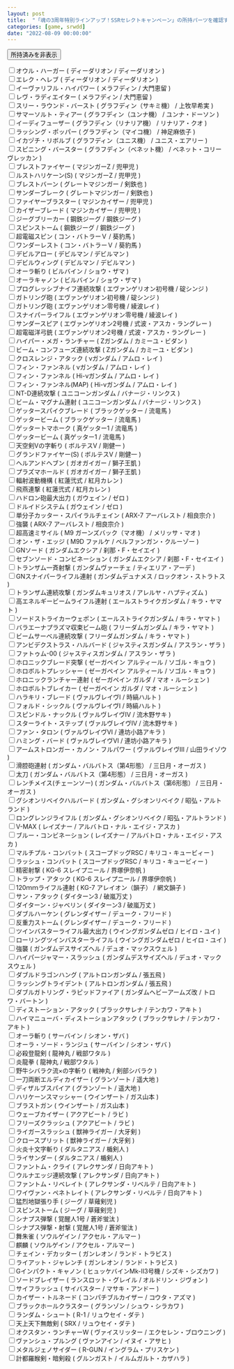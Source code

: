 ```yaml
---
layout: post
title:  "「魂の3周年特別ラインアップ！SSRセレクトキャンペーン」の所持パーツを確認するためのツール"
categories: [game, srwdd]
date: "2022-08-09 00:00:00"
---
```


<button id="remove_checked" onclick="removeChecked();">所持済みを非表示</button>

<div id="list">
<label for="ディーダリオン-ディーダリオン-オウル・ハーガー"><input type="checkbox" id="ディーダリオン-ディーダリオン-オウル・ハーガー">オウル・ハーガー ( ディーダリオン / ディーダリオン )</label><br>
<label for="ディーダリオン-ディーダリオン-エレク・ヘレブ"><input type="checkbox" id="ディーダリオン-ディーダリオン-エレク・ヘレブ">エレク・ヘレブ ( ディーダリオン / ディーダリオン )</label><br>
<label for="メラフディン-大門恵留-イーヴァリフル・ハイパワー"><input type="checkbox" id="メラフディン-大門恵留-イーヴァリフル・ハイパワー">イーヴァリフル・ハイパワー ( メラフディン / 大門恵留 )</label><br>
<label for="メラフディン-大門恵留-レヴ・ラディエイター"><input type="checkbox" id="メラフディン-大門恵留-レヴ・ラディエイター">レヴ・ラディエイター ( メラフディン / 大門恵留 )</label><br>
<label for="グラフディン（サキミ機）-上牧早希実-スリー・ラウンド・バースト"><input type="checkbox" id="グラフディン（サキミ機）-上牧早希実-スリー・ラウンド・バースト">スリー・ラウンド・バースト ( グラフディン（サキミ機） / 上牧早希実 )</label><br>
<label for="グラフディン（ユンナ機）-ユンナ・ドーソン-サマーソルト・ティアー"><input type="checkbox" id="グラフディン（ユンナ機）-ユンナ・ドーソン-サマーソルト・ティアー">サマーソルト・ティアー ( グラフディン（ユンナ機） / ユンナ・ドーソン )</label><br>
<label for="グラフディン（リナリア機）-リナリア・クオ-イーディフューザー"><input type="checkbox" id="グラフディン（リナリア機）-リナリア・クオ-イーディフューザー">イーディフューザー ( グラフディン（リナリア機） / リナリア・クオ )</label><br>
<label for="グラフディン（マイコ機）-神足麻依子-ラッシング・ポッパー"><input type="checkbox" id="グラフディン（マイコ機）-神足麻依子-ラッシング・ポッパー">ラッシング・ポッパー ( グラフディン（マイコ機） / 神足麻依子 )</label><br>
<label for="グラフディン（ユニス機）-ユニス・エアリー-イカヅチ・リボルブ"><input type="checkbox" id="グラフディン（ユニス機）-ユニス・エアリー-イカヅチ・リボルブ">イカヅチ・リボルブ ( グラフディン（ユニス機） / ユニス・エアリー )</label><br>
<label for="グラフディン（ベネット機）-ベネット・コリーヴレッカン-スピニング・バースター"><input type="checkbox" id="グラフディン（ベネット機）-ベネット・コリーヴレッカン-スピニング・バースター">スピニング・バースター ( グラフディン（ベネット機） / ベネット・コリーヴレッカン )</label><br>
<label for="マジンガーZ-兜甲児-ブレストファイヤー"><input type="checkbox" id="マジンガーZ-兜甲児-ブレストファイヤー">ブレストファイヤー ( マジンガーZ / 兜甲児 )</label><br>
<label for="マジンガーZ-兜甲児-ルストハリケーン(S)"><input type="checkbox" id="マジンガーZ-兜甲児-ルストハリケーン(S)">ルストハリケーン(S) ( マジンガーZ / 兜甲児 )</label><br>
<label for="グレートマジンガー-剣鉄也-ブレストバーン"><input type="checkbox" id="グレートマジンガー-剣鉄也-ブレストバーン">ブレストバーン ( グレートマジンガー / 剣鉄也 )</label><br>
<label for="グレートマジンガー-剣鉄也-サンダーブレーク"><input type="checkbox" id="グレートマジンガー-剣鉄也-サンダーブレーク">サンダーブレーク ( グレートマジンガー / 剣鉄也 )</label><br>
<label for="マジンカイザー-兜甲児-ファイヤーブラスター"><input type="checkbox" id="マジンカイザー-兜甲児-ファイヤーブラスター">ファイヤーブラスター ( マジンカイザー / 兜甲児 )</label><br>
<label for="マジンカイザー-兜甲児-カイザーブレード"><input type="checkbox" id="マジンカイザー-兜甲児-カイザーブレード">カイザーブレード ( マジンカイザー / 兜甲児 )</label><br>
<label for="鋼鉄ジーグ-鋼鉄ジーグ-ジーグブリーカー"><input type="checkbox" id="鋼鉄ジーグ-鋼鉄ジーグ-ジーグブリーカー">ジーグブリーカー ( 鋼鉄ジーグ / 鋼鉄ジーグ )</label><br>
<label for="鋼鉄ジーグ-鋼鉄ジーグ-スピンストーム"><input type="checkbox" id="鋼鉄ジーグ-鋼鉄ジーグ-スピンストーム">スピンストーム ( 鋼鉄ジーグ / 鋼鉄ジーグ )</label><br>
<label for="コン・バトラーＶ-葵豹馬-超電磁スピン"><input type="checkbox" id="コン・バトラーＶ-葵豹馬-超電磁スピン">超電磁スピン ( コン・バトラーＶ / 葵豹馬 )</label><br>
<label for="コン・バトラーＶ-葵豹馬-ワンダーレスト"><input type="checkbox" id="コン・バトラーＶ-葵豹馬-ワンダーレスト">ワンダーレスト ( コン・バトラーＶ / 葵豹馬 )</label><br>
<label for="デビルマン-デビルマン-デビルアロー"><input type="checkbox" id="デビルマン-デビルマン-デビルアロー">デビルアロー ( デビルマン / デビルマン )</label><br>
<label for="デビルマン-デビルマン-デビルウィング"><input type="checkbox" id="デビルマン-デビルマン-デビルウィング">デビルウィング ( デビルマン / デビルマン )</label><br>
<label for="ビルバイン-ショウ・ザマ-オーラ斬り"><input type="checkbox" id="ビルバイン-ショウ・ザマ-オーラ斬り">オーラ斬り ( ビルバイン / ショウ・ザマ )</label><br>
<label for="ビルバイン-ショウ・ザマ-オーラキャノン"><input type="checkbox" id="ビルバイン-ショウ・ザマ-オーラキャノン">オーラキャノン ( ビルバイン / ショウ・ザマ )</label><br>
<label for="エヴァンゲリオン初号機-碇シンジ-プログレッシブナイフ連続攻撃"><input type="checkbox" id="エヴァンゲリオン初号機-碇シンジ-プログレッシブナイフ連続攻撃">プログレッシブナイフ連続攻撃 ( エヴァンゲリオン初号機 / 碇シンジ )</label><br>
<label for="エヴァンゲリオン初号機-碇シンジ-ガトリング砲"><input type="checkbox" id="エヴァンゲリオン初号機-碇シンジ-ガトリング砲">ガトリング砲 ( エヴァンゲリオン初号機 / 碇シンジ )</label><br>
<label for="エヴァンゲリオン零号機-綾波レイ-ガトリング砲"><input type="checkbox" id="エヴァンゲリオン零号機-綾波レイ-ガトリング砲">ガトリング砲 ( エヴァンゲリオン零号機 / 綾波レイ )</label><br>
<label for="エヴァンゲリオン零号機-綾波レイ-スナイパーライフル"><input type="checkbox" id="エヴァンゲリオン零号機-綾波レイ-スナイパーライフル">スナイパーライフル ( エヴァンゲリオン零号機 / 綾波レイ )</label><br>
<label for="エヴァンゲリオン2号機-式波・アスカ・ラングレー-サンダースピア"><input type="checkbox" id="エヴァンゲリオン2号機-式波・アスカ・ラングレー-サンダースピア">サンダースピア ( エヴァンゲリオン2号機 / 式波・アスカ・ラングレー )</label><br>
<label for="エヴァンゲリオン2号機-式波・アスカ・ラングレー-超電磁洋弓銃"><input type="checkbox" id="エヴァンゲリオン2号機-式波・アスカ・ラングレー-超電磁洋弓銃">超電磁洋弓銃 ( エヴァンゲリオン2号機 / 式波・アスカ・ラングレー )</label><br>
<label for="Zガンダム-カミーユ・ビダン-ハイパー・メガ・ランチャー"><input type="checkbox" id="Zガンダム-カミーユ・ビダン-ハイパー・メガ・ランチャー">ハイパー・メガ・ランチャー ( Zガンダム / カミーユ・ビダン )</label><br>
<label for="Zガンダム-カミーユ・ビダン-ビーム・コンフューズ連続攻撃"><input type="checkbox" id="Zガンダム-カミーユ・ビダン-ビーム・コンフューズ連続攻撃">ビーム・コンフューズ連続攻撃 ( Zガンダム / カミーユ・ビダン )</label><br>
<label for="νガンダム-アムロ・レイ-クロスレンジ・アタック"><input type="checkbox" id="νガンダム-アムロ・レイ-クロスレンジ・アタック">クロスレンジ・アタック ( νガンダム / アムロ・レイ )</label><br>
<label for="νガンダム-アムロ・レイ-フィン・ファンネル"><input type="checkbox" id="νガンダム-アムロ・レイ-フィン・ファンネル">フィン・ファンネル ( νガンダム / アムロ・レイ )</label><br>
<label for="Hi-νガンダム-アムロ・レイ-フィン・ファンネル"><input type="checkbox" id="Hi-νガンダム-アムロ・レイ-フィン・ファンネル">フィン・ファンネル ( Hi-νガンダム / アムロ・レイ )</label><br>
<label for="Hi-νガンダム-アムロ・レイ-フィン・ファンネル(MAP)"><input type="checkbox" id="Hi-νガンダム-アムロ・レイ-フィン・ファンネル(MAP)">フィン・ファンネル(MAP) ( Hi-νガンダム / アムロ・レイ )</label><br>
<label for="ユニコーンガンダム-バナージ・リンクス-NT-D連続攻撃"><input type="checkbox" id="ユニコーンガンダム-バナージ・リンクス-NT-D連続攻撃">NT-D連続攻撃 ( ユニコーンガンダム / バナージ・リンクス )</label><br>
<label for="ユニコーンガンダム-バナージ・リンクス-ビーム・マグナム連射"><input type="checkbox" id="ユニコーンガンダム-バナージ・リンクス-ビーム・マグナム連射">ビーム・マグナム連射 ( ユニコーンガンダム / バナージ・リンクス )</label><br>
<label for="ブラックゲッター-流竜馬-ゲッタースパイクブレード"><input type="checkbox" id="ブラックゲッター-流竜馬-ゲッタースパイクブレード">ゲッタースパイクブレード ( ブラックゲッター / 流竜馬 )</label><br>
<label for="ブラックゲッター-流竜馬-ゲッタービーム"><input type="checkbox" id="ブラックゲッター-流竜馬-ゲッタービーム">ゲッタービーム ( ブラックゲッター / 流竜馬 )</label><br>
<label for="真ゲッター1-流竜馬-ゲッタートマホーク"><input type="checkbox" id="真ゲッター1-流竜馬-ゲッタートマホーク">ゲッタートマホーク ( 真ゲッター1 / 流竜馬 )</label><br>
<label for="真ゲッター1-流竜馬-ゲッタービーム"><input type="checkbox" id="真ゲッター1-流竜馬-ゲッタービーム">ゲッタービーム ( 真ゲッター1 / 流竜馬 )</label><br>
<label for="ボルテスⅤ-剛健一-天空剣Ⅴの字斬り"><input type="checkbox" id="ボルテスⅤ-剛健一-天空剣Ⅴの字斬り">天空剣Ⅴの字斬り ( ボルテスⅤ / 剛健一 )</label><br>
<label for="ボルテスⅤ-剛健一-グランドファイヤー(S)"><input type="checkbox" id="ボルテスⅤ-剛健一-グランドファイヤー(S)">グランドファイヤー(S) ( ボルテスⅤ / 剛健一 )</label><br>
<label for="ガオガイガー-獅子王凱-ヘルアンドヘブン"><input type="checkbox" id="ガオガイガー-獅子王凱-ヘルアンドヘブン">ヘルアンドヘブン ( ガオガイガー / 獅子王凱 )</label><br>
<label for="ガオガイガー-獅子王凱-プラズマホールド"><input type="checkbox" id="ガオガイガー-獅子王凱-プラズマホールド">プラズマホールド ( ガオガイガー / 獅子王凱 )</label><br>
<label for="紅蓮弐式-紅月カレン-輻射波動機構"><input type="checkbox" id="紅蓮弐式-紅月カレン-輻射波動機構">輻射波動機構 ( 紅蓮弐式 / 紅月カレン )</label><br>
<label for="紅蓮弐式-紅月カレン-飛燕連撃"><input type="checkbox" id="紅蓮弐式-紅月カレン-飛燕連撃">飛燕連撃 ( 紅蓮弐式 / 紅月カレン )</label><br>
<label for="ガウェイン-ゼロ-ハドロン砲最大出力"><input type="checkbox" id="ガウェイン-ゼロ-ハドロン砲最大出力">ハドロン砲最大出力 ( ガウェイン / ゼロ )</label><br>
<label for="ガウェイン-ゼロ-ドルイドシステム"><input type="checkbox" id="ガウェイン-ゼロ-ドルイドシステム">ドルイドシステム ( ガウェイン / ゼロ )</label><br>
<label for="ARX-7 アーバレスト-相良宗介-単分子カッター・スパイラルチェイン"><input type="checkbox" id="ARX-7 アーバレスト-相良宗介-単分子カッター・スパイラルチェイン">単分子カッター・スパイラルチェイン ( ARX-7 アーバレスト / 相良宗介 )</label><br>
<label for="ARX-7 アーバレスト-相良宗介-強襲"><input type="checkbox" id="ARX-7 アーバレスト-相良宗介-強襲">強襲 ( ARX-7 アーバレスト / 相良宗介 )</label><br>
<label for="M9 ガーンズバック（マオ機）-メリッサ・マオ-超高速ミサイル"><input type="checkbox" id="M9 ガーンズバック（マオ機）-メリッサ・マオ-超高速ミサイル">超高速ミサイル ( M9 ガーンズバック（マオ機） / メリッサ・マオ )</label><br>
<label for="M9D ファルケ-ベルファンガン・クルーゾー-オン・ザ・エッジ"><input type="checkbox" id="M9D ファルケ-ベルファンガン・クルーゾー-オン・ザ・エッジ">オン・ザ・エッジ ( M9D ファルケ / ベルファンガン・クルーゾー )</label><br>
<label for="ガンダムエクシア-刹那・F・セイエイ-GNソード"><input type="checkbox" id="ガンダムエクシア-刹那・F・セイエイ-GNソード">GNソード ( ガンダムエクシア / 刹那・F・セイエイ )</label><br>
<label for="ガンダムエクシア-刹那・F・セイエイ-セブンソード・コンビネーション"><input type="checkbox" id="ガンダムエクシア-刹那・F・セイエイ-セブンソード・コンビネーション">セブンソード・コンビネーション ( ガンダムエクシア / 刹那・F・セイエイ )</label><br>
<label for="ガンダムヴァーチェ-ティエリア・アーデ-トランザム一斉射撃"><input type="checkbox" id="ガンダムヴァーチェ-ティエリア・アーデ-トランザム一斉射撃">トランザム一斉射撃 ( ガンダムヴァーチェ / ティエリア・アーデ )</label><br>
<label for="ガンダムデュナメス-ロックオン・ストラトス-GNスナイパーライフル連射"><input type="checkbox" id="ガンダムデュナメス-ロックオン・ストラトス-GNスナイパーライフル連射">GNスナイパーライフル連射 ( ガンダムデュナメス / ロックオン・ストラトス )</label><br>
<label for="ガンダムキュリオス-アレルヤ・ハプティズム-トランザム連続攻撃"><input type="checkbox" id="ガンダムキュリオス-アレルヤ・ハプティズム-トランザム連続攻撃">トランザム連続攻撃 ( ガンダムキュリオス / アレルヤ・ハプティズム )</label><br>
<label for="エールストライクガンダム-キラ・ヤマト-高エネルギービームライフル連射"><input type="checkbox" id="エールストライクガンダム-キラ・ヤマト-高エネルギービームライフル連射">高エネルギービームライフル連射 ( エールストライクガンダム / キラ・ヤマト )</label><br>
<label for="エールストライクガンダム-キラ・ヤマト-ソードストライカーウェポン"><input type="checkbox" id="エールストライクガンダム-キラ・ヤマト-ソードストライカーウェポン">ソードストライカーウェポン ( エールストライクガンダム / キラ・ヤマト )</label><br>
<label for="フリーダムガンダム-キラ・ヤマト-バラエーナプラズマ収束ビーム砲"><input type="checkbox" id="フリーダムガンダム-キラ・ヤマト-バラエーナプラズマ収束ビーム砲">バラエーナプラズマ収束ビーム砲 ( フリーダムガンダム / キラ・ヤマト )</label><br>
<label for="フリーダムガンダム-キラ・ヤマト-ビームサーベル連続攻撃"><input type="checkbox" id="フリーダムガンダム-キラ・ヤマト-ビームサーベル連続攻撃">ビームサーベル連続攻撃 ( フリーダムガンダム / キラ・ヤマト )</label><br>
<label for="ジャスティスガンダム-アスラン・ザラ-アンビデクストラス・ハルバード"><input type="checkbox" id="ジャスティスガンダム-アスラン・ザラ-アンビデクストラス・ハルバード">アンビデクストラス・ハルバード ( ジャスティスガンダム / アスラン・ザラ )</label><br>
<label for="ジャスティスガンダム-アスラン・ザラ-ファトゥム-00"><input type="checkbox" id="ジャスティスガンダム-アスラン・ザラ-ファトゥム-00">ファトゥム-00 ( ジャスティスガンダム / アスラン・ザラ )</label><br>
<label for="ゼーガペイン アルティール-ソゴル・キョウ-ホロニックブレード突撃"><input type="checkbox" id="ゼーガペイン アルティール-ソゴル・キョウ-ホロニックブレード突撃">ホロニックブレード突撃 ( ゼーガペイン アルティール / ソゴル・キョウ )</label><br>
<label for="ゼーガペイン アルティール-ソゴル・キョウ-ホロボルトプレッシャー"><input type="checkbox" id="ゼーガペイン アルティール-ソゴル・キョウ-ホロボルトプレッシャー">ホロボルトプレッシャー ( ゼーガペイン アルティール / ソゴル・キョウ )</label><br>
<label for="ゼーガペイン ガルダ-マオ・ルーシェン-ホロニックランチャー連射"><input type="checkbox" id="ゼーガペイン ガルダ-マオ・ルーシェン-ホロニックランチャー連射">ホロニックランチャー連射 ( ゼーガペイン ガルダ / マオ・ルーシェン )</label><br>
<label for="ゼーガペイン ガルダ-マオ・ルーシェン-ホロボルトブレイカー"><input type="checkbox" id="ゼーガペイン ガルダ-マオ・ルーシェン-ホロボルトブレイカー">ホロボルトブレイカー ( ゼーガペイン ガルダ / マオ・ルーシェン )</label><br>
<label for="ヴァルヴレイヴⅠ-時縞ハルト-ハラキリ・ブレード"><input type="checkbox" id="ヴァルヴレイヴⅠ-時縞ハルト-ハラキリ・ブレード">ハラキリ・ブレード ( ヴァルヴレイヴⅠ / 時縞ハルト )</label><br>
<label for="ヴァルヴレイヴⅠ-時縞ハルト-フォルド・シックル"><input type="checkbox" id="ヴァルヴレイヴⅠ-時縞ハルト-フォルド・シックル">フォルド・シックル ( ヴァルヴレイヴⅠ / 時縞ハルト )</label><br>
<label for="ヴァルヴレイヴⅣ-流木野サキ-スピンドル・ナックル"><input type="checkbox" id="ヴァルヴレイヴⅣ-流木野サキ-スピンドル・ナックル">スピンドル・ナックル ( ヴァルヴレイヴⅣ / 流木野サキ )</label><br>
<label for="ヴァルヴレイヴⅣ-流木野サキ-スターライト・ステップ"><input type="checkbox" id="ヴァルヴレイヴⅣ-流木野サキ-スターライト・ステップ">スターライト・ステップ ( ヴァルヴレイヴⅣ / 流木野サキ )</label><br>
<label for="ヴァルヴレイヴⅥ-連坊小路アキラ-ファン・タロン"><input type="checkbox" id="ヴァルヴレイヴⅥ-連坊小路アキラ-ファン・タロン">ファン・タロン ( ヴァルヴレイヴⅥ / 連坊小路アキラ )</label><br>
<label for="ヴァルヴレイヴⅥ-連坊小路アキラ-ハミング・バード"><input type="checkbox" id="ヴァルヴレイヴⅥ-連坊小路アキラ-ハミング・バード">ハミング・バード ( ヴァルヴレイヴⅥ / 連坊小路アキラ )</label><br>
<label for="ヴァルヴレイヴⅢ-山田ライゾウ-アームストロンガー・カノン・フルパワー"><input type="checkbox" id="ヴァルヴレイヴⅢ-山田ライゾウ-アームストロンガー・カノン・フルパワー">アームストロンガー・カノン・フルパワー ( ヴァルヴレイヴⅢ / 山田ライゾウ )</label><br>
<label for="ガンダム・バルバトス（第4形態）-三日月・オーガス-滑腔砲連射"><input type="checkbox" id="ガンダム・バルバトス（第4形態）-三日月・オーガス-滑腔砲連射">滑腔砲連射 ( ガンダム・バルバトス（第4形態） / 三日月・オーガス )</label><br>
<label for="ガンダム・バルバトス（第4形態）-三日月・オーガス-太刀"><input type="checkbox" id="ガンダム・バルバトス（第4形態）-三日月・オーガス-太刀">太刀 ( ガンダム・バルバトス（第4形態） / 三日月・オーガス )</label><br>
<label for="ガンダム・バルバトス（第6形態）-三日月・オーガス-レンチメイス(チェーンソー)"><input type="checkbox" id="ガンダム・バルバトス（第6形態）-三日月・オーガス-レンチメイス(チェーンソー)">レンチメイス(チェーンソー) ( ガンダム・バルバトス（第6形態） / 三日月・オーガス )</label><br>
<label for="ガンダム・グシオンリベイク-昭弘・アルトランド-グシオンリベイクハルバード"><input type="checkbox" id="ガンダム・グシオンリベイク-昭弘・アルトランド-グシオンリベイクハルバード">グシオンリベイクハルバード ( ガンダム・グシオンリベイク / 昭弘・アルトランド )</label><br>
<label for="ガンダム・グシオンリベイク-昭弘・アルトランド-ロングレンジライフル"><input type="checkbox" id="ガンダム・グシオンリベイク-昭弘・アルトランド-ロングレンジライフル">ロングレンジライフル ( ガンダム・グシオンリベイク / 昭弘・アルトランド )</label><br>
<label for="レイズナー-アルバトロ・ナル・エイジ・アスカ-V-MAX"><input type="checkbox" id="レイズナー-アルバトロ・ナル・エイジ・アスカ-V-MAX">V-MAX ( レイズナー / アルバトロ・ナル・エイジ・アスカ )</label><br>
<label for="レイズナー-アルバトロ・ナル・エイジ・アスカ-ブルー・コンビネーション"><input type="checkbox" id="レイズナー-アルバトロ・ナル・エイジ・アスカ-ブルー・コンビネーション">ブルー・コンビネーション ( レイズナー / アルバトロ・ナル・エイジ・アスカ )</label><br>
<label for="スコープドッグRSC-キリコ・キュービィー-マルチプル・コンバット"><input type="checkbox" id="スコープドッグRSC-キリコ・キュービィー-マルチプル・コンバット">マルチプル・コンバット ( スコープドッグRSC / キリコ・キュービィー )</label><br>
<label for="スコープドッグRSC-キリコ・キュービィー-ラッシュ・コンバット"><input type="checkbox" id="スコープドッグRSC-キリコ・キュービィー-ラッシュ・コンバット">ラッシュ・コンバット ( スコープドッグRSC / キリコ・キュービィー )</label><br>
<label for="KG-6 スレイプニール-界塚伊奈帆-精密射撃"><input type="checkbox" id="KG-6 スレイプニール-界塚伊奈帆-精密射撃">精密射撃 ( KG-6 スレイプニール / 界塚伊奈帆 )</label><br>
<label for="KG-6 スレイプニール-界塚伊奈帆-トラップ・アタック"><input type="checkbox" id="KG-6 スレイプニール-界塚伊奈帆-トラップ・アタック">トラップ・アタック ( KG-6 スレイプニール / 界塚伊奈帆 )</label><br>
<label for="KG-7 アレイオン（韻子）-網文韻子-120ｍｍライフル連射"><input type="checkbox" id="KG-7 アレイオン（韻子）-網文韻子-120ｍｍライフル連射">120ｍｍライフル連射 ( KG-7 アレイオン（韻子） / 網文韻子 )</label><br>
<label for="ダイターン3-破嵐万丈-サン・アタック"><input type="checkbox" id="ダイターン3-破嵐万丈-サン・アタック">サン・アタック ( ダイターン3 / 破嵐万丈 )</label><br>
<label for="ダイターン3-破嵐万丈-ダイターン・ジャベリン"><input type="checkbox" id="ダイターン3-破嵐万丈-ダイターン・ジャベリン">ダイターン・ジャベリン ( ダイターン3 / 破嵐万丈 )</label><br>
<label for="グレンダイザー-デューク・フリード-ダブルハーケン"><input type="checkbox" id="グレンダイザー-デューク・フリード-ダブルハーケン">ダブルハーケン ( グレンダイザー / デューク・フリード )</label><br>
<label for="グレンダイザー-デューク・フリード-反重力ストーム"><input type="checkbox" id="グレンダイザー-デューク・フリード-反重力ストーム">反重力ストーム ( グレンダイザー / デューク・フリード )</label><br>
<label for="ウイングガンダムゼロ-ヒイロ・ユイ-ツインバスターライフル最大出力"><input type="checkbox" id="ウイングガンダムゼロ-ヒイロ・ユイ-ツインバスターライフル最大出力">ツインバスターライフル最大出力 ( ウイングガンダムゼロ / ヒイロ・ユイ )</label><br>
<label for="ウイングガンダムゼロ-ヒイロ・ユイ-ローリングツインバスターライフル"><input type="checkbox" id="ウイングガンダムゼロ-ヒイロ・ユイ-ローリングツインバスターライフル">ローリングツインバスターライフル ( ウイングガンダムゼロ / ヒイロ・ユイ )</label><br>
<label for="ガンダムデスサイズヘル-デュオ・マックスウェル-強襲"><input type="checkbox" id="ガンダムデスサイズヘル-デュオ・マックスウェル-強襲">強襲 ( ガンダムデスサイズヘル / デュオ・マックスウェル )</label><br>
<label for="ガンダムデスサイズヘル-デュオ・マックスウェル-ハイパージャマー・スラッシュ"><input type="checkbox" id="ガンダムデスサイズヘル-デュオ・マックスウェル-ハイパージャマー・スラッシュ">ハイパージャマー・スラッシュ ( ガンダムデスサイズヘル / デュオ・マックスウェル )</label><br>
<label for="アルトロンガンダム-張五飛-ダブルドラゴンハング"><input type="checkbox" id="アルトロンガンダム-張五飛-ダブルドラゴンハング">ダブルドラゴンハング ( アルトロンガンダム / 張五飛 )</label><br>
<label for="アルトロンガンダム-張五飛-ラッシングトライデント"><input type="checkbox" id="アルトロンガンダム-張五飛-ラッシングトライデント">ラッシングトライデント ( アルトロンガンダム / 張五飛 )</label><br>
<label for="ガンダムヘビーアームズ改-トロワ・バートン-ダブルガトリング・ラピッドファイア"><input type="checkbox" id="ガンダムヘビーアームズ改-トロワ・バートン-ダブルガトリング・ラピッドファイア">ダブルガトリング・ラピッドファイア ( ガンダムヘビーアームズ改 / トロワ・バートン )</label><br>
<label for="ブラックサレナ-テンカワ・アキト-ディストーション・アタック"><input type="checkbox" id="ブラックサレナ-テンカワ・アキト-ディストーション・アタック">ディストーション・アタック ( ブラックサレナ / テンカワ・アキト )</label><br>
<label for="ブラックサレナ-テンカワ・アキト-ハイマニューバ・ディストーションアタック"><input type="checkbox" id="ブラックサレナ-テンカワ・アキト-ハイマニューバ・ディストーションアタック">ハイマニューバ・ディストーションアタック ( ブラックサレナ / テンカワ・アキト )</label><br>
<label for="サーバイン-シオン・ザバ-オーラ斬り"><input type="checkbox" id="サーバイン-シオン・ザバ-オーラ斬り">オーラ斬り ( サーバイン / シオン・ザバ )</label><br>
<label for="サーバイン-シオン・ザバ-オーラ・ソード・ランジュ"><input type="checkbox" id="サーバイン-シオン・ザバ-オーラ・ソード・ランジュ">オーラ・ソード・ランジュ ( サーバイン / シオン・ザバ )</label><br>
<label for="龍神丸-戦部ワタル-必殺登龍剣"><input type="checkbox" id="龍神丸-戦部ワタル-必殺登龍剣">必殺登龍剣 ( 龍神丸 / 戦部ワタル )</label><br>
<label for="龍神丸-戦部ワタル-炎龍拳"><input type="checkbox" id="龍神丸-戦部ワタル-炎龍拳">炎龍拳 ( 龍神丸 / 戦部ワタル )</label><br>
<label for="戦神丸-剣部シバラク-野牛シバラク流×の字斬り"><input type="checkbox" id="戦神丸-剣部シバラク-野牛シバラク流×の字斬り">野牛シバラク流×の字斬り ( 戦神丸 / 剣部シバラク )</label><br>
<label for="グランゾート-遥大地-一刀両断エルディカイザー"><input type="checkbox" id="グランゾート-遥大地-一刀両断エルディカイザー">一刀両断エルディカイザー ( グランゾート / 遥大地 )</label><br>
<label for="グランゾート-遥大地-ディザルブスパイア"><input type="checkbox" id="グランゾート-遥大地-ディザルブスパイア">ディザルブスパイア ( グランゾート / 遥大地 )</label><br>
<label for="ウインザート-ガス山本-ハリケーンスマッシャー"><input type="checkbox" id="ウインザート-ガス山本-ハリケーンスマッシャー">ハリケーンスマッシャー ( ウインザート / ガス山本 )</label><br>
<label for="ウインザート-ガス山本-ブラストガン"><input type="checkbox" id="ウインザート-ガス山本-ブラストガン">ブラストガン ( ウインザート / ガス山本 )</label><br>
<label for="アクアビート-ラビ-ウェーブカイザー"><input type="checkbox" id="アクアビート-ラビ-ウェーブカイザー">ウェーブカイザー ( アクアビート / ラビ )</label><br>
<label for="アクアビート-ラビ-フリーズクラッシュ"><input type="checkbox" id="アクアビート-ラビ-フリーズクラッシュ">フリーズクラッシュ ( アクアビート / ラビ )</label><br>
<label for="獣神ライガー-大牙剣-ライガースラッシュ"><input type="checkbox" id="獣神ライガー-大牙剣-ライガースラッシュ">ライガースラッシュ ( 獣神ライガー / 大牙剣 )</label><br>
<label for="獣神ライガー-大牙剣-クロースプリット"><input type="checkbox" id="獣神ライガー-大牙剣-クロースプリット">クロースプリット ( 獣神ライガー / 大牙剣 )</label><br>
<label for="ダルタニアス-楯剣人-火炎十文字斬り"><input type="checkbox" id="ダルタニアス-楯剣人-火炎十文字斬り">火炎十文字斬り ( ダルタニアス / 楯剣人 )</label><br>
<label for="ダルタニアス-楯剣人-ライサンダー"><input type="checkbox" id="ダルタニアス-楯剣人-ライサンダー">ライサンダー ( ダルタニアス / 楯剣人 )</label><br>
<label for="アレクサンダ-日向アキト-ファントム・クライ"><input type="checkbox" id="アレクサンダ-日向アキト-ファントム・クライ">ファントム・クライ ( アレクサンダ / 日向アキト )</label><br>
<label for="アレクサンダ-日向アキト-ウルナエッジ連続攻撃"><input type="checkbox" id="アレクサンダ-日向アキト-ウルナエッジ連続攻撃">ウルナエッジ連続攻撃 ( アレクサンダ / 日向アキト )</label><br>
<label for="アレクサンダ・リベルテ-日向アキト-ファントム・リベレイト"><input type="checkbox" id="アレクサンダ・リベルテ-日向アキト-ファントム・リベレイト">ファントム・リベレイト ( アレクサンダ・リベルテ / 日向アキト )</label><br>
<label for="アレクサンダ・リベルテ-日向アキト-ワイヴァン・ペネトレイト"><input type="checkbox" id="アレクサンダ・リベルテ-日向アキト-ワイヴァン・ペネトレイト">ワイヴァン・ペネトレイト ( アレクサンダ・リベルテ / 日向アキト )</label><br>
<label for="ジーグ-草薙剣児-猛烈地獄張り手"><input type="checkbox" id="ジーグ-草薙剣児-猛烈地獄張り手">猛烈地獄張り手 ( ジーグ / 草薙剣児 )</label><br>
<label for="ジーグ-草薙剣児-スピンストーム"><input type="checkbox" id="ジーグ-草薙剣児-スピンストーム">スピンストーム ( ジーグ / 草薙剣児 )</label><br>
<label for="覚醒人1号-蒼斧蛍汰-シナプス弾撃"><input type="checkbox" id="覚醒人1号-蒼斧蛍汰-シナプス弾撃">シナプス弾撃 ( 覚醒人1号 / 蒼斧蛍汰 )</label><br>
<label for="覚醒人1号-蒼斧蛍汰-シナプス弾撃・射撃"><input type="checkbox" id="覚醒人1号-蒼斧蛍汰-シナプス弾撃・射撃">シナプス弾撃・射撃 ( 覚醒人1号 / 蒼斧蛍汰 )</label><br>
<label for="ソウルゲイン-アクセル・アルマー-舞朱雀"><input type="checkbox" id="ソウルゲイン-アクセル・アルマー-舞朱雀">舞朱雀 ( ソウルゲイン / アクセル・アルマー )</label><br>
<label for="ソウルゲイン-アクセル・アルマー-麒麟"><input type="checkbox" id="ソウルゲイン-アクセル・アルマー-麒麟">麒麟 ( ソウルゲイン / アクセル・アルマー )</label><br>
<label for="ガンレオン-ランド・トラビス-チェイン・デカッター"><input type="checkbox" id="ガンレオン-ランド・トラビス-チェイン・デカッター">チェイン・デカッター ( ガンレオン / ランド・トラビス )</label><br>
<label for="ガンレオン-ランド・トラビス-ライアット・ジャレンチ"><input type="checkbox" id="ガンレオン-ランド・トラビス-ライアット・ジャレンチ">ライアット・ジャレンチ ( ガンレオン / ランド・トラビス )</label><br>
<label for="ヒュッケバインMk-Ⅱ3号機-シズキ・シズカワ-Gインパクト・キャノン"><input type="checkbox" id="ヒュッケバインMk-Ⅱ3号機-シズキ・シズカワ-Gインパクト・キャノン">Gインパクト・キャノン ( ヒュッケバインMk-Ⅱ3号機 / シズキ・シズカワ )</label><br>
<label for="ランスロット・グレイル-オルドリン・ジヴォン-ソードブレイザー"><input type="checkbox" id="ランスロット・グレイル-オルドリン・ジヴォン-ソードブレイザー">ソードブレイザー ( ランスロット・グレイル / オルドリン・ジヴォン )</label><br>
<label for="サイバスター-マサキ・アンドー-サイフラッシュ"><input type="checkbox" id="サイバスター-マサキ・アンドー-サイフラッシュ">サイフラッシュ ( サイバスター / マサキ・アンドー )</label><br>
<label for="コンパチブルカイザー-コウタ・アズマ-カイザー・トルネード"><input type="checkbox" id="コンパチブルカイザー-コウタ・アズマ-カイザー・トルネード">カイザー・トルネード ( コンパチブルカイザー / コウタ・アズマ )</label><br>
<label for="グランゾン-シュウ・シラカワ-ブラックホールクラスター"><input type="checkbox" id="グランゾン-シュウ・シラカワ-ブラックホールクラスター">ブラックホールクラスター ( グランゾン / シュウ・シラカワ )</label><br>
<label for="R-1-リュウセイ・ダテ-ランダム・シュート"><input type="checkbox" id="R-1-リュウセイ・ダテ-ランダム・シュート">ランダム・シュート ( R-1 / リュウセイ・ダテ )</label><br>
<label for="SRX-リュウセイ・ダテ-天上天下無敵剣"><input type="checkbox" id="SRX-リュウセイ・ダテ-天上天下無敵剣">天上天下無敵剣 ( SRX / リュウセイ・ダテ )</label><br>
<label for="ヴァイスリッター-エクセレン・ブロウニング-オクスタン・ランチャーW"><input type="checkbox" id="ヴァイスリッター-エクセレン・ブロウニング-オクスタン・ランチャーW">オクスタン・ランチャーW ( ヴァイスリッター / エクセレン・ブロウニング )</label><br>
<label for="ヴァンアイン-イヌイ・アサヒ-ヴァンシュ・プルング"><input type="checkbox" id="ヴァンアイン-イヌイ・アサヒ-ヴァンシュ・プルング">ヴァンシュ・プルング ( ヴァンアイン / イヌイ・アサヒ )</label><br>
<label for="R-GUN-イングラム・プリスケン-メタルジェノサイダー"><input type="checkbox" id="R-GUN-イングラム・プリスケン-メタルジェノサイダー">メタルジェノサイダー ( R-GUN / イングラム・プリスケン )</label><br>
<label for="グルンガスト-イルムガルト・カザハラ-計都羅睺剣・暗剣殺"><input type="checkbox" id="グルンガスト-イルムガルト・カザハラ-計都羅睺剣・暗剣殺">計都羅睺剣・暗剣殺 ( グルンガスト / イルムガルト・カザハラ )</label><br>
</div>

<script>
const STORAGE_KEY = '2022-08-09-report';
const CHECKBOX_QUERY = 'article input[type="checkbox"]';
function load() {
  var pilots = JSON.parse(localStorage.getItem(STORAGE_KEY));

  if (pilots && pilots['pilots']) {
    var checked = pilots['pilots'];
    [...document.querySelectorAll(CHECKBOX_QUERY)].forEach((e) => {
      var status = checked[e.parentElement.innerText];
      if (status) {
        e.checked = true;
      }
    });
  }

  [...document.querySelectorAll(CHECKBOX_QUERY)].forEach((e) => {
    e.addEventListener('change', (event) => {
      save();
    });
  });
}

function save() {
  var checked = {};
  [...document.querySelectorAll(CHECKBOX_QUERY)].forEach((c) => {
      checked[c.parentElement.innerText] = c.checked;
  });
  var pilots = { 'pilots': checked };

  localStorage.setItem(STORAGE_KEY, JSON.stringify(pilots));
}

window.onload = () => {
  load();
}

function removeChecked() {
  [...document.querySelectorAll('article label')]
      .filter((label) => label.querySelector('input').checked)
      .forEach((label) => {
        label.style.display = "none";
        label.nextElementSibling.style.display = "none";
      });
}
</script>
